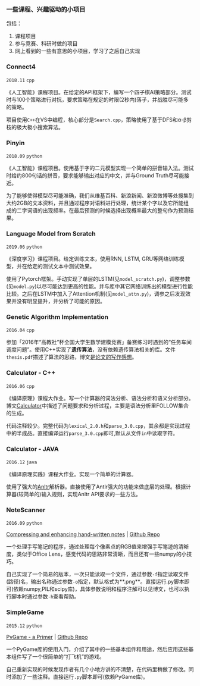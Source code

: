 ### 一些课程、兴趣驱动的小项目

包括：

1. 课程项目
2. 参与竞赛、科研时做的项目
2. 网上看到的一些有意思的小项目，学习了之后自己实现


### Connect4

`2018.11` `cpp`

《人工智能》课程项目。在给定的API框架下，编写一个四子棋AI策略部分。测试时与100个策略进行对抗，要求策略在规定的时限(2秒内)落子，并战胜尽可能多的策略。

项目使用`C++`在VS中编程，核心部分是`Search.cpp`，策略使用了基于DFS和α-β剪枝的极大极小搜索算法。

### Pinyin

`2018.09` `python`

《人工智能》课程项目。使用基于字的二元模型实现一个简单的拼音输入法。测试时给约800句话的拼音，要求能够输出对应的中文，并与Ground Truth尽可能接近。

为了能够使得模型尽可能准确，我们从维基百科、新浪新闻、新浪微博等处搜集到大约2GB的文本资料，并且通过程序对语料进行处理，统计某个字以及它所能组成的二字词语的出现频率。在最后预测的时候选择出现概率最大的整句作为预测结果。

### Language Model from Scratch

`2019.06` `python`

《深度学习》课程项目。给定训练文本，使用RNN, LSTM, GRU等网络训练模型，并在给定的测试文本中测试效果。

使用了Pytorch框架。手动实现了单层的LSTM(见`model_scratch.py`)，调整参数(见`model.py`)以尽可能达到更高的性能。并与库中其它网络训练出的模型进行性能比较。之后在LSTM中加入了Attention机制(见`model_attn.py`)，调参之后发现效果并没有明显提升，并分析了可能的原因。

### Genetic Algorithm Implementation

`2016.04` `cpp`

参加「2016年“高教社”杯全国大学生数学建模竞赛」备赛练习时遇到的“任务车间调度问题”。使用C++实现了**遗传算法**，没有依赖遗传算法相关的库。文件`thesis.pdf`描述了算法的思路，博文<a href="http://ycoronene.github.io/2016/04/26/Write-article/" target="_blank">是论文的写作感想</a>。

### Calculator - C++

`2016.06` `cpp`

《编译原理》课程大作业。写一个计算器的词法分析、语法分析和语义分析部分。博文<a href="http://ycoronene.github.io/2016/06/01/Compiler-Homework-Calculator/" target="_blank">Calculator</a>中描述了问题要求和分析过程，主要是语法分析里FOLLOW集合的生成。

代码注释较少。完整代码为`lexical_2.0.h`和`parse_3.0.cpp`，其余都是实现过程中的半成品。直接编译运行`parse_3.0.cpp`即可,默认从文件`in`中读取字符。

### Calculator - JAVA

`2016.12` `java`

《编译原理实践》课程大作业。实现一个简单的计算器。

使用了强大的<a href="https://www.antlr.org/" target="_blank">Anltr</a>解析器。直接使用了Antlr强大的功能来做底层的处理。根据计算器(较简单的)输入规则，实现Anltr API要求的一些方法。

### NoteScanner

`2016.09` `python`

<a href="https://mzucker.github.io/2016/09/20/noteshrink.html" target="_blank">Compressing and enhancing hand-written notes</a> | <a href="https://github.com/mzucker/noteshrink" target="_blank">Github Repo</a>

一个处理手写笔记的程序，通过处理每个像素点的RGB值来增强手写笔迹的清晰度，类似于Office Lens，感觉代码的思路非常清晰，而且还有一些numpy的小技巧。

自己实现了一个简易的版本，一次只能读取一个文件，通过参数`-f`指定读取文件(路径)名，输出名称通过参数`-o`指定，默认格式为**.png**。直接运行.py脚本即可(依赖numpy,PIL和scipy库)，具体参数说明和程序注解可以见博文<a href="http://ycoronene.github.io/2016/09/25/Hand-Written-Notes/" target="_blank"></a>，也可以执行脚本时通过参数`-h`查看帮助。

### SimpleGame 

`2015.12` `python`

<a href="https://realpython.com/blog/python/pygame-a-primer/" target="_blank">PyGame - a Primer</a> | <a href="https://github.com/realpython/pygame-primer" target="_blank">Github Repo</a>

一个PyGame库的使用入门，介绍了其中的一些基本组件和用途，然后应用这些基本组件写了一个很简单的“打飞机”的游戏。

自己重新实现的时候发现作者有几个小地方讲的不清楚，在代码里稍做了修改。同时添加了一些注释。直接运行`.py`脚本即可(依赖PyGame库)。

